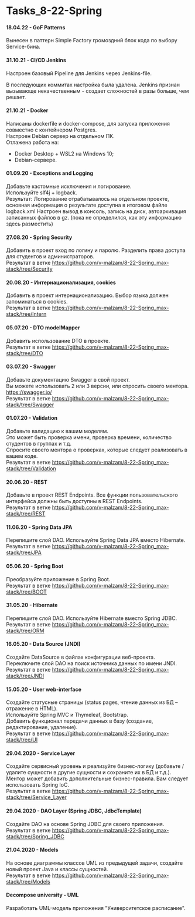 # Tasks_8-22-Spring

#### 18.04.22 - GoF Patterns

Вынесен в паттерн Simple Factory громоздний блок кода по выбору Service-бина. 

#### 31.10.21 - CI/CD Jenkins

Настроен базовый Pipeline для Jenkins через Jenkins-file.  

В последующих коммитах настройка была удалена. Jenkins признан вызывающе некачественным - создает сложностей в разы больше, чем решает.

#### 21.10.21 - Docker

Написаны dockerfile и docker-compose, для запуска приложения совместно с контейнером Postgres.  
Настроен Debian сервер на отдельном ПК.   
Отлажена работа на:
 - Docker Desktop + WSL2 на Windows 10;
 - Debian-сервере.

#### 01.09.20 - Exceptions and Logging

Добавьте кастомные исключения и логирование.  
Используйте slf4j + logback.  
Результат: Логирование отрабатывалось на отдельном проекте, основная информация о результате доступна в итоговом файле
logback.xml Настроен вывод в консоль, запись на диск, автоархивация записанных файлов в gz. (пока не определился, как
эту информацию здесь разместить)

#### 27.08.20 - Spring Security

Добавить в проект вход по логину и паролю. Разделить права доступа для студентов и администраторов.  
Результат в ветке https://github.com/v-malzam/8-22-Spring_max-stack/tree/Security

#### 20.08.20 - Интернационализация, cookies

Добавить в проект интернационализацию. Выбор языка должен запоминаться в cookies.  
Результат в ветке https://github.com/v-malzam/8-22-Spring_max-stack/tree/Intern

#### 05.07.20 - DTO modelMapper

Добавить использование DTO в проекте.  
Результат в ветке https://github.com/v-malzam/8-22-Spring_max-stack/tree/DTO

#### 03.07.20 - Swagger

Добавьте документацию Swagger в свой проект.  
Вы можете использовать 2 или 3 версии, или спросить своего ментора.  
https://swagger.io/  
Результат в ветке https://github.com/v-malzam/8-22-Spring_max-stack/tree/Swagger

#### 01.07.20 - Validation

Добавьте валидацию к вашим моделям.  
Это может быть проверка имени, проверка времени, количество студентов в группах и т.д.  
Спросите своего ментора о проверках, которые следует реализовать в вашем коде.  
Результат в ветке https://github.com/v-malzam/8-22-Spring_max-stack/tree/Validation

#### 20.06.20 - REST

Добавьте в проект REST Endpoints. Все функции пользовательского интерфейса должны быть доступны в REST Endpoints.  
Результат в ветке https://github.com/v-malzam/8-22-Spring_max-stack/tree/REST

#### 11.06.20 - Spring Data JPA

Перепишите слой DAO. Используйте Spring Data JPA вместо Hibernate.  
Результат в ветке https://github.com/v-malzam/8-22-Spring_max-stack/tree/JPA

#### 05.06.20 - Spring Boot

Преобразуйте приложение в Spring Boot.  
Результат в ветке https://github.com/v-malzam/8-22-Spring_max-stack/tree/BOOT

#### 31.05.20 - Hibernate

Перепишите слой DAO. Используйте Hibernate вместо Spring JDBC.  
Результат в ветке https://github.com/v-malzam/8-22-Spring_max-stack/tree/ORM

#### 16.05.20 - Data Source (JNDI)

Создайте DataSource в файлах конфигурации веб-проекта. Переключите слой DAO на поиск источника данных по имени JNDI.  
Результат в ветке https://github.com/v-malzam/8-22-Spring_max-stack/tree/JNDI

#### 15.05.20 - User web-interface

Создайте статусные страницы (status pages, чтение данных из БД – отражение в HTML).  
Используйте Spring MVC и Thymeleaf, Bootstrap.  
Добавить функционал передачи данных в базу (создание, редактирование, удаление).  
Результат в ветке https://github.com/v-malzam/8-22-Spring_max-stack/tree/UI

#### 29.04.2020 - Service Layer

Создайте сервисный уровень и реализуйте бизнес-логику (добавьте / удалите сущности в другие сущности и сохраните их в БД
и т.д.). Ментор может добавить дополнительные бизнес-правила. Вам следует использовать Spring IoC.  
Результат в ветке https://github.com/v-malzam/8-22-Spring_max-stack/tree/Service_Layer

#### 29.04.2020 - DAO Layer (Spring JDBC, JdbcTemplate)

Создайте DAO на основе Spring JDBC для своего приложения.  
Результат в ветке https://github.com/v-malzam/8-22-Spring_max-stack/tree/Spring_JDBC

#### 21.04.2020 - Models

На основе диаграммы классов UML из предыдущей задачи, создайте новый проект Java и классы сущностей.  
Результат в ветке https://github.com/v-malzam/8-22-Spring_max-stack/tree/Models

#### Decompose university - UML

Разработать UML-модель приложения "Университетское расписание".
